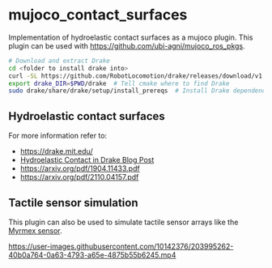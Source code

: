# mujoco_contact_surfaces

Implementation of hydroelastic contact surfaces as a mujoco plugin. This plugin can be used with https://github.com/ubi-agni/mujoco_ros_pkgs.

```sh
# Download and extract Drake
cd <folder to install drake into>
curl -SL https://github.com/RobotLocomotion/drake/releases/download/v1.8.0/drake-20220919-focal.tar.gz | tar -xz
export drake_DIR=$PWD/drake  # Tell cmake where to find Drake
sudo drake/share/drake/setup/install_prereqs  # Install Drake dependencies
```
## Hydroelastic contact surfaces
For more information refer to:
- https://drake.mit.edu/
- [Hydroelastic Contact in Drake Blog Post](https://medium.com/toyotaresearch/rethinking-contact-simulation-for-robot-manipulation-434a56b5ec88)
- https://arxiv.org/pdf/1904.11433.pdf
- https://arxiv.org/pdf/2110.04157.pdf

## Tactile sensor simulation
This plugin can also be used to simulate tactile sensor arrays like the [Myrmex sensor](https://www.researchgate.net/profile/Carsten-Schuermann/publication/229035606_Modular_high_speed_tactile_sensor_system_with_video_interface/links/541affca0cf25ebee988df89/Modular-high-speed-tactile-sensor-system-with-video-interface.pdf).

https://user-images.githubusercontent.com/10142376/203995262-40b0a764-0a63-4793-a65e-4875b55b6245.mp4
